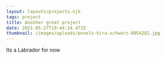 ```yaml
---
layout: layouts/projects.njk
tags: project
title: Another great project
date: 2021-05-27T19:44:14.472Z
thumbnail: /images/uploads/pexels-kira-schwarz-8054282.jpg
---
```

Its a Labrador for now